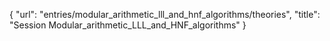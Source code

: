 {
    "url": "entries/modular_arithmetic_lll_and_hnf_algorithms/theories",
    "title": "Session Modular_arithmetic_LLL_and_HNF_algorithms"
}